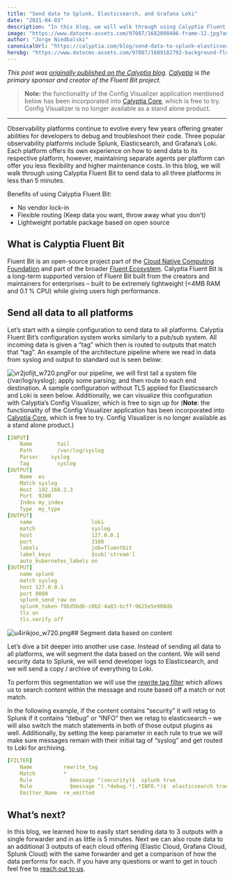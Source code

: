 ```yaml
---
title: "Send data to Splunk, Elasticsearch, and Grafana Loki"
date: "2021-04-03"
description: "In this blog, we will walk through using Calyptia Fluent Bit to send data to all three platforms in less than 5 minutes."
image: "https://www.datocms-assets.com/97087/1682098406-frame-12.jpg?auto=format&fit=max&w=1200"
author: "Jorge Niedbalski"
canonicalUrl: "https://calyptia.com/blog/send-data-to-splunk-elasticsearch-and-grafana-loki"
herobg: "https://www.datocms-assets.com/97087/1689182792-background-fluent-bit.png"
---
```

*This post was [originally published on the Calyptia blog](https://calyptia.com/blog/send-data-to-splunk-elasticsearch-and-grafana-loki). [Calyptia](https://calyptia.com) is the primary sponsor and creator of the Fluent Bit project.*


> **Note:** the functionality of the Config Visualizer application mentioned below has been incorporated into [Calyptia Core](https://calyptia.com/products/calyptia-core), which is free to try. Config Visualizer is no longer available as a stand alone product.
> 
> 



---

Observability platforms continue to evolve every few years offering greater abilities for developers to debug and troubleshoot their code. Three popular observability platforms include Splunk, Elasticsearch, and Grafana’s Loki. Each platform offers its own experience on how to send data to its respective platform, however, maintaining separate agents per platform can offer you less flexibility and higher maintenance costs. In this blog, we will walk through using Calyptia Fluent Bit to send data to all three platforms in less than 5 minutes.

Benefits of using Calyptia Fluent Bit:

* No vendor lock-in
* Flexible routing (Keep data you want, throw away what you don’t)
* Lightweight portable package based on open source

## What is Calyptia Fluent Bit

Fluent Bit is an open-source project part of the [Cloud Native Computing Foundation](https://cncf.io/) and part of the broader [Fluent Ecosystem](https://fluentd.org/). Calyptia Fluent Bit is a long-term supported version of Fluent Bit built from the creators and maintainers for enterprises – built to be extremely lightweight (<4MB RAM and 0.1 % CPU) while giving users high performance.

## Send all data to all platforms

Let’s start with a simple configuration to send data to all platforms. Calyptia Fluent Bit’s configuration system works similarly to a pub/sub system. All incoming data is given a “tag” which then is routed to outputs that match that “tag”. An example of the architecture pipeline where we read in data from syslog and output to standard out is seen below:

![vr2jofijt_w720.png](https://calyptia.com/_next/image?url=https://www.datocms-assets.com/97087/1682098411-vr2jofijt_w720.png&w=1920&q=75)For our pipeline, we will first tail a system file (/var/log/syslog); apply some parsing; and then route to each end destination. A sample configuration without TLS applied for Elasticsearch and Loki is seen below. Additionally, we can visualize this configuration with Calyptia’s Config Visualizer, which is free to sign up for (**Note**: the functionality of the Config Visualizer application has been incorporated into [Calyptia Core](https://calyptia.com/products/calyptia-core), which is free to try. Config Visualizer is no longer available as a stand alone product.)


```yaml
[INPUT]
    Name        tail
    Path        /var/log/syslog
    Parser    syslog
    Tag         syslog
[OUTPUT]
    Name  es
    Match syslog
    Host  192.168.2.3
    Port  9200
    Index my_index
    Type  my_type
[OUTPUT]
    name                   loki
    match                  syslog
    host                   127.0.0.1
    port                   3100
    labels                 job=fluentbit    
    label_keys             $sub['stream']
    auto_kubernetes_labels on
[OUTPUT]
    name splunk 
    match syslog
    host 127.0.0.1
    port 8088
    splunk_send_raw on
    splunk_token f9bd5bdb-c0b2-4a83-bcff-9625e5e908db 
    tls on
    tls.verify off
```
![u4irikjoo_w720.png](https://calyptia.com/_next/image?url=https://www.datocms-assets.com/97087/1682098415-u4irikjoo_w720.png&w=1920&q=75)## Segment data based on content

Let’s dive a bit deeper into another use case. Instead of sending all data to all platforms, we will segment the data based on the content. We will send security data to Splunk, we will send developer logs to Elasticsearch, and we will send a copy / archive of everything to Loki.

To perform this segmentation we will use the [rewrite tag filter](https://docs.fluentbit.io/manual/pipeline/filters/rewrite-tag) which allows us to search content within the message and route based off a match or not match.

In the following example, if the content contains “security” it will retag to Splunk if it contains “debug” or “INFO” then we retag to elasticsearch – we will also switch the match statements in both of those output plugins as well. Additionally, by setting the keep parameter in each rule to true we will make sure messages remain with their initial tag of “syslog” and get routed to Loki for archiving.


```yaml
[FILTER]
    Name          rewrite_tag
    Match         *
    Rule            $message ^(security)$  splunk true
    Rule            $message ^(.*debug.*|.*INFO.*)$  elasticsearch true
    Emitter_Name  re_emitted
```
## What’s next?

In this blog, we learned how to easily start sending data to 3 outputs with a single forwarder and in as little is 5 minutes. Next we can also route data to an additional 3 outputs of each cloud offering (Elastic Cloud, Grafana Cloud, Splunk Cloud) with the same forwarder and get a comparison of how the data performs for each. If you have any questions or want to get in touch feel free to [reach out to us](https://calyptia.com/contact).

